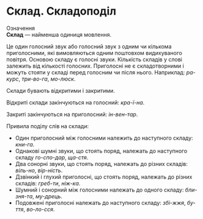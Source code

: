 # Склад. Складоподіл

<div class="eoz-wrap">
<span class="eoz">Означення</span>
<div class="eoz-text">
<b>Склад</b> — найменша одиниця мовлення.
</div>
</div>

Це один голосний звук або голосний звук з одним чи кiлькома приголосними, якi вимовляються одним поштовхом видихуваного повiтря. Основою складу є голоснi звуки. Кiлькiсть складiв у словi залежить вiд кiлькостi голосних. Приголоснi не є складотворними i можуть стояти у складi перед голосним чи пiсля нього. Наприклад: *ра-курс*, *три-во-га*, *мо-люск*.

Склади бувають вiдкритими i закритими.

Вiдкритi склади закiнчуються на голосний: *кра-ї-на*.

Закритi закiнчуються на приголосний: *iн-вен-тар*.

Привила подiлу слiв на склади:
 * Один приголосний мiж голосними належить до наступного складу: *кни-га*.
 * Однаковi шумнi звуки, що стоять поряд, належать до наступного складу *го-спо-дар*, *ща-стя*.
 * Два сонорнi звуки, що стоять поряд, належать до рiзних складiв: *вiль-но*, *вiр-нiсть*.
 * Дзвiнкий i глухий приголоснi, що стоять поряд, належать до рiзних складiв: *греб-ти*, *нiж-ка*.
 * Шумний i сонорний мiж голосними належать до одного складу: *бли-зня-та*, *му-дрець*.
 * Подовженi приголоснi належать до наступного складу: *збi-жжя*, *бу-ття*, *во-ло-сся*.